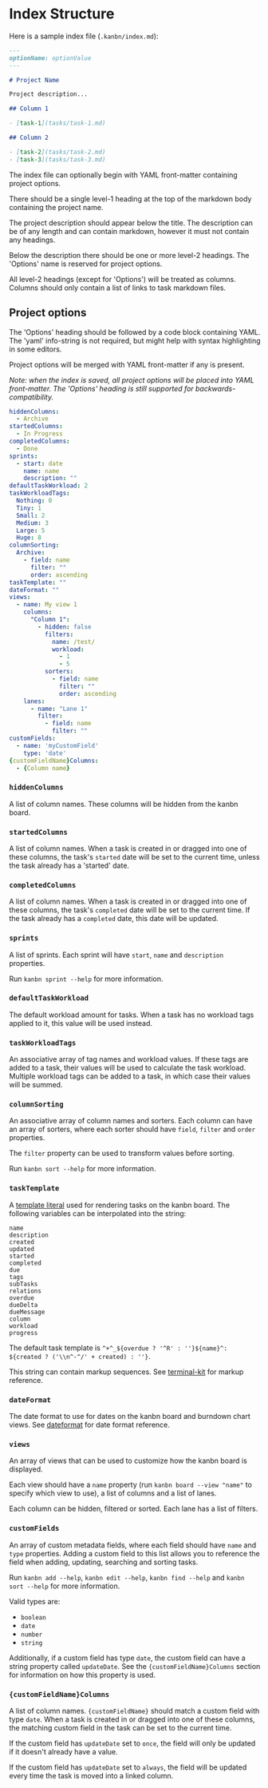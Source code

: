 # Index Structure

Here is a sample index file (`.kanbn/index.md`):

```markdown
---
optionName: optionValue
---

# Project Name

Project description...

## Column 1

- [task-1](tasks/task-1.md)

## Column 2

- [task-2](tasks/task-2.md)
- [task-3](tasks/task-3.md)
```

The index file can optionally begin with YAML front-matter containing project options.

There should be a single level-1 heading at the top of the markdown body containing the project name.

The project description should appear below the title. The description can be of any length and can contain markdown, however it must not contain any headings.

Below the description there should be one or more level-2 headings. The 'Options' name is reserved for project options.

All level-2 headings (except for 'Options') will be treated as columns. Columns should only contain a list of links to task markdown files.

## Project options

The 'Options' heading should be followed by a code block containing YAML. The 'yaml' info-string is not required, but might help with syntax highlighting in some editors.

Project options will be merged with YAML front-matter if any is present.

*Note: when the index is saved, all project options will be placed into YAML front-matter. The 'Options' heading is still supported for backwards-compatibility.*

```yaml
hiddenColumns:
  - Archive
startedColumns:
  - In Progress
completedColumns:
  - Done
sprints:
  - start: date
    name: name
    description: ""
defaultTaskWorkload: 2
taskWorkloadTags:
  Nothing: 0
  Tiny: 1
  Small: 2
  Medium: 3
  Large: 5
  Huge: 8
columnSorting:
  Archive:
    - field: name
      filter: ""
      order: ascending
taskTemplate: ""
dateFormat: ""
views:
  - name: My view 1
    columns:
      "Column 1":
        - hidden: false
          filters:
            name: /test/
            workload:
              - 1
              - 5
          sorters:
            - field: name
              filter: ""
              order: ascending
    lanes:
      - name: "Lane 1"
        filter:
          - field: name
            filter: ""
customFields:
  - name: 'myCustomField'
    type: 'date'
{customFieldName}Columns:
  - {Column name}
```

### `hiddenColumns`

A list of column names. These columns will be hidden from the kanbn board.

### `startedColumns`

A list of column names. When a task is created in or dragged into one of these columns, the task's `started` date will be set to the current time, unless the task already has a 'started' date.

### `completedColumns`

A list of column names. When a task is created in or dragged into one of these columns, the task's `completed` date will be set to the current time. If the task already has a `completed` date, this date will be updated.

### `sprints`

A list of sprints. Each sprint will have `start`, `name` and `description` properties.

Run `kanbn sprint --help` for more information.

### `defaultTaskWorkload`

The default workload amount for tasks. When a task has no workload tags applied to it, this value will be used instead.

### `taskWorkloadTags`

An associative array of tag names and workload values. If these tags are added to a task, their values will be used to calculate the task workload. Multiple workload tags can be added to a task, in which case their values will be summed.

### `columnSorting`

An associative array of column names and sorters. Each column can have an array of sorters, where each sorter should have `field`, `filter` and `order` properties.

The `filter` property can be used to transform values before sorting.

Run `kanbn sort --help` for more information.

### `taskTemplate`

A [template literal](https://developer.mozilla.org/en-US/docs/Web/JavaScript/Reference/Template_literals) used for rendering tasks on the kanbn board. The following variables can be interpolated into the string:

```
name
description
created
updated
started
completed
due
tags
subTasks
relations
overdue
dueDelta
dueMessage
column
workload
progress
```

The default task template is `^+^_${overdue ? '^R' : ''}${name}^: ${created ? ('\\n^-^/' + created) : ''}`.

This string can contain markup sequences. See [terminal-kit](https://github.com/cronvel/terminal-kit/blob/21607fb51749853dd9193c6aaf205b14c63b2768/doc/markup.md#markup) for markup reference.

### `dateFormat`

The date format to use for dates on the kanbn board and burndown chart views. See [dateformat](https://www.npmjs.com/package/dateformat) for date format reference.

### `views`

An array of views that can be used to customize how the kanbn board is displayed.

Each view should have a `name` property (run `kanbn board --view "name"` to specify which view to use), a list of columns and a list of lanes.

Each column can be hidden, filtered or sorted. Each lane has a list of filters.

### `customFields`

An array of custom metadata fields, where each field should have `name` and `type` properties. Adding a custom field to this list allows you to reference the field when adding, updating, searching and sorting tasks.

Run `kanbn add --help`, `kanbn edit --help`, `kanbn find --help` and `kanbn sort --help` for more information.

Valid types are:
- `boolean`
- `date`
- `number`
- `string`

Additionally, if a custom field has type `date`, the custom field can have a string property called `updateDate`. See the `{customFieldName}Columns` section for information on how this property is used.

### `{customFieldName}Columns`

A list of column names. `{customFieldName}` should match a custom field with type `date`. When a task is created in or dragged into one of these columns, the matching custom field in the task can be set to the current time.

If the custom field has `updateDate` set to `once`, the field will only be updated if it doesn't already have a value.

If the custom field has `updateDate` set to `always`, the field will be updated every time the task is moved into a linked column.
